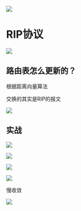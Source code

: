 
![](https://files.mdnice.com/user/8332/6573213d-2cbc-4b45-b59a-c672c5d15311.png)

# RIP协议

![](https://files.mdnice.com/user/8332/97a5b1d8-18ee-4e6a-b09a-e67e1795eef8.png)

## 路由表怎么更新的？
根据距离向量算法

交换的其实是RIP的报文

![](https://files.mdnice.com/user/8332/9b924a20-18bc-41c3-97b5-ddf57549ef0c.png)




## 实战

![](https://files.mdnice.com/user/8332/fadebc68-0f11-4448-9a07-2760ce62589b.png)

 
 
 
 
![](https://files.mdnice.com/user/8332/1d6a5fcb-143b-4895-b427-50540a6e10a4.png)



![](https://files.mdnice.com/user/8332/64d1da9b-8e0f-4704-8b3d-24bff4151a0d.png)



![](https://files.mdnice.com/user/8332/3a6ea295-b5d6-43fe-8d52-4b6c97e132e8.png)

慢收敛




![](https://files.mdnice.com/user/8332/622dd735-0773-4716-8244-93c7efd22481.png)
